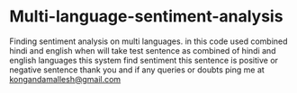 # Multi-language-sentiment-analysis
Finding sentiment analysis on multi languages.
in this code used combined hindi and english 
when will take test sentence as combined of hindi and english languages this system find sentiment this sentence is positive or negative sentence
thank you and if any queries or doubts ping me at kongandamallesh@gmail.com
